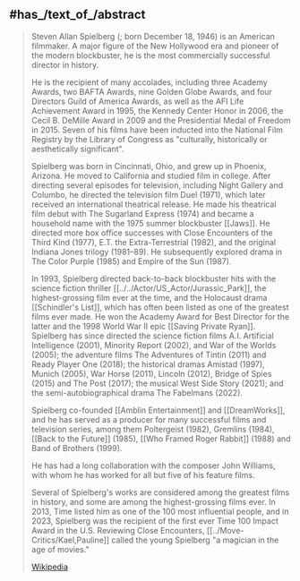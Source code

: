 ﻿---
aliases:
- "Steven Spielberg"
- "Steven Allan Spielberg"
---

## #has_/text_of_/abstract 

> Steven Allan Spielberg (; born December 18, 1946) is an American filmmaker. 
> A major figure of the New Hollywood era and pioneer of the modern blockbuster, 
> he is the most commercially successful director in history. 
> 
> He is the recipient of many accolades, including three Academy Awards, two BAFTA Awards, 
> nine Golden Globe Awards, and four Directors Guild of America Awards, 
> as well as the AFI Life Achievement Award in 1995, the Kennedy Center Honor in 2006, 
> the Cecil B. DeMille Award in 2009 and the Presidential Medal of Freedom in 2015. 
> Seven of his films have been inducted into the National Film Registry by the Library of Congress 
> as "culturally, historically or aesthetically significant".
>
> Spielberg was born in Cincinnati, Ohio, and grew up in Phoenix, Arizona. 
> He moved to California and studied film in college. 
> After directing several episodes for television, including Night Gallery and Columbo, 
> he directed the television film Duel (1971), which later received an international theatrical release. 
> He made his theatrical film debut with The Sugarland Express (1974) 
> and became a household name with the 1975 summer blockbuster [[Jaws]]. 
> He directed more box office successes with Close Encounters of the Third Kind (1977), E.T. the Extra-Terrestrial (1982), and the original Indiana Jones trilogy (1981–89). He subsequently explored drama in The Color Purple (1985) and Empire of the Sun (1987).
>
> In 1993, Spielberg directed back-to-back blockbuster hits with the science fiction thriller [[../../Actor/US_Actor/Jurassic_Park]], 
> the highest-grossing film ever at the time, and the Holocaust drama [[Schindler's List]], 
> which has often been listed as one of the greatest films ever made. 
> He won the Academy Award for Best Director for the latter 
> and the 1998 World War II epic [[Saving Private Ryan]]. 
> Spielberg has since directed the science fiction films A.I. Artificial Intelligence (2001), 
> Minority Report (2002), and War of the Worlds (2005); 
> the adventure films The Adventures of Tintin (2011) and Ready Player One (2018); 
> the historical dramas Amistad (1997), Munich (2005), War Horse (2011), Lincoln (2012), 
> Bridge of Spies (2015) and The Post (2017); the musical West Side Story (2021); 
> and the semi-autobiographical drama The Fabelmans (2022).
>
> Spielberg co-founded [[Amblin Entertainment]] and [[DreamWorks]], 
> and he has served as a producer for many successful films and television series, 
> among them Poltergeist (1982), Gremlins (1984), [[Back to the Future]] (1985), 
> [[Who Framed Roger Rabbit]] (1988) and Band of Brothers (1999). 
> 
> He has had a long collaboration with the composer John Williams, 
> with whom he has worked for all but five of his feature films. 
> 
> Several of Spielberg's works are considered among the greatest films in history, 
> and some are among the highest-grossing films ever. 
> In 2013, Time listed him as one of the 100 most influential people, 
> and in 2023, Spielberg was the recipient of the first ever Time 100 Impact Award 
> in the U.S. Reviewing Close Encounters, 
> [[../Move-Critics/Kael,Pauline]] called the young Spielberg "a magician in the age of movies." 
>
> [Wikipedia](https://en.wikipedia.org/wiki/Steven%20Spielberg)

